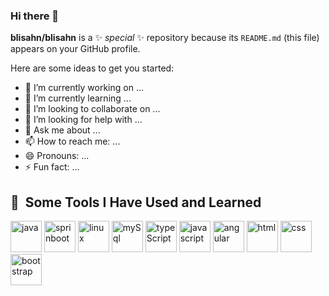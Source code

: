 ### Hi there 👋


**blisahn/blisahn** is a ✨ _special_ ✨ repository because its `README.md` (this file) appears on your GitHub profile.

Here are some ideas to get you started:

- 🔭 I’m currently working on ...
- 🌱 I’m currently learning ...
- 👯 I’m looking to collaborate on ...
- 🤔 I’m looking for help with ...
- 💬 Ask me about ...
- 📫 How to reach me: ...
- 😄 Pronouns: ...
- ⚡ Fun fact: ...

<h2> 🚀 &nbsp;Some Tools I Have Used and Learned</h2>
<p align="left">
<img src="https://cdn.jsdelivr.net/gh/devicons/devicon/icons/java/java-original-wordmark.svg" alt="java" width ="50" height="50" />
<img src="https://cdn.jsdelivr.net/gh/devicons/devicon/icons/spring/spring-original.svg" alt ="sprinboot"
  width ="50" height = "50"/>
 <img src="https://cdn.jsdelivr.net/gh/devicons/devicon/icons/linux/linux-original.svg" alt="linux"
   width = "50" height ="50" />
<img src="https://cdn.jsdelivr.net/gh/devicons/devicon/icons/mysql/mysql-original-wordmark.svg" alt ="mySql" width = "50" height ="50" />
  <img src="https://cdn.jsdelivr.net/gh/devicons/devicon/icons/typescript/typescript-original.svg" alt="typeScript" width = "50" height = "50" />
   <img src="https://cdn.jsdelivr.net/gh/devicons/devicon/icons/javascript/javascript-original.svg" alt = "javascript" width = "50"  height = "50"  />
  <img src="https://cdn.jsdelivr.net/gh/devicons/devicon/icons/angularjs/angularjs-original.svg"     alt = "angular" width ="50" height = "50"/>
   <img src="https://cdn.jsdelivr.net/gh/devicons/devicon/icons/html5/html5-original.svg" alt = "html"
     width = "50" height = "50"/>
 <img src="https://cdn.jsdelivr.net/gh/devicons/devicon/icons/css3/css3-original.svg" alt ="css"
   width = "50" height ="50"/>
     <img src="https://cdn.jsdelivr.net/gh/devicons/devicon/icons/bootstrap/bootstrap-original.svg" alt="bootstrap" width = "50" height = "50"/>
          
          
          
           
          
  
                  
</p>
